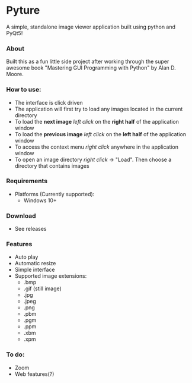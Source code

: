 # Pyture
A simple, standalone image viewer application built using python and PyQt5!

 ### About
 Built this as a fun little side project after working through the super awesome book "Mastering GUI Programming with Python" by Alan D. Moore.

 ### How to use:
 * The interface is click driven
 * The application will first try to load any images located in the current directory
 * To load the **next image** _left click_ on the **right half** of the application window
 * To load the **previous image** _left click_ on the **left half** of the application window
 * To access the context menu _right click_ anywhere in the application window
 * To open an image directory _right click_ -> "Load". Then choose a directory that contains images

 ### Requirements
 * Platforms (Currently supported):
     - Windows 10+

 ### Download
 * See releases

### Features
* Auto play
* Automatic resize
* Simple interface 
* Supported image extensions:
    - .bmp
    - .gif (still image)
    - .jpg
    - .jpeg
    - .png
    - .pbm
    - .pgm
    - .ppm
    - .xbm
    - .xpm

### To do:
* Zoom
* Web features(?)



